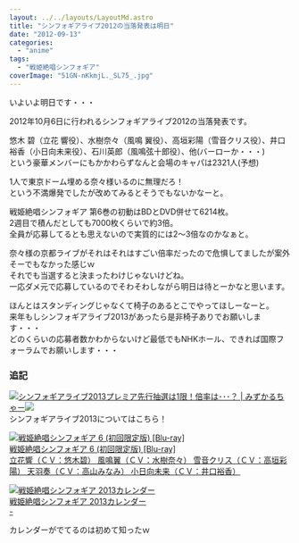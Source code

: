 ```yaml
---
layout: ../../layouts/LayoutMd.astro
title: "シンフォギアライブ2012の当落発表は明日"
date: "2012-09-13"
categories: 
  - "anime"
tags: 
  - "戦姫絶唱シンフォギア"
coverImage: "51GN-nKkmjL._SL75_.jpg"
---
```


いよいよ明日です・・・

2012年10月6日に行われるシンフォギアライブ2012の当落発表です。

悠木 碧（立花 響役）、水樹奈々（風鳴 翼役）、高垣彩陽（雪音クリス役）、井口裕香（小日向未来役）、石川英郎（風鳴弦十郎役）、他(バーローか・・・)  
という豪華メンバーにもかかわらずなんと会場のキャパは2321人(予想)

1人で東京ドーム埋める奈々様いるのに無理だろ！  
という不満爆発でしたが改めてみるとそうでもないかなーと。

戦姫絶唱シンフォギア 第6巻の初動はBDとDVD併せて6214枚。  
2週目で積んだとしても7000枚くらいで約3倍。  
全員が応募してるとも思えないので実質的には2～3倍なのかなぁと。

奈々様の京都ライブがそれはそれはすごい倍率だったので危惧してましたが案外そーでもなかった感じｗ  
それでも当選すると決まったわけじゃないけどね。  
一応ダメ元で応募しているのでそわそわしながら明日は待とーかなと思います。

ほんとはスタンディングじゃなくて椅子のあるとこでやってほしーなーと。  
来年もしシンフォギアライブ2013があったら是非椅子ありでお願いします・・・  
どのくらいの応募者数かわからないけど最低でもNHKホール、できれば国際フォーラムでお願いします・・・

### 追記

[![](http://capture.heartrails.com/150x130/shadow?//mizuka123.net/4156/)](//mizuka123.net/4156/)[シンフォギアライブ2013プレミア先行抽選は1限！倍率は･･･？ | みずかるちゃー](//mizuka123.net/4156/)[![](http://b.hatena.ne.jp/entry/image///mizuka123.net/4156/)](http://b.hatena.ne.jp/entry///mizuka123.net/4156/)  
シンフォギアライブ2013についてはこちら！

[![戦姫絶唱シンフォギア 6 (初回限定版) [Blu-ray]](images/51GN-nKkmjL._SL75_.jpg)  
戦姫絶唱シンフォギア 6 (初回限定版) \[Blu-ray\]  
立花響（ＣＶ：悠木碧） 風鳴翼（ＣＶ：水樹奈々） 雪音クリス（ＣＶ：高垣彩陽） 天羽奏（ＣＶ：高山みなみ） 小日向未来（ＣＶ：井口裕香）](https://www.amazon.co.jp/exec/obidos/ASIN/B00729LAK6/mizuka123-22/ref=nosim)

[![戦姫絶唱シンフォギア 2013カレンダー](images/51ZPxk1GWGL._SL75_.jpg)  
戦姫絶唱シンフォギア 2013カレンダー  
\-](https://www.amazon.co.jp/exec/obidos/ASIN/B008U3Q8LE/mizuka123-22/ref=nosim)

カレンダーがでてるのは初めて知ったｗ
